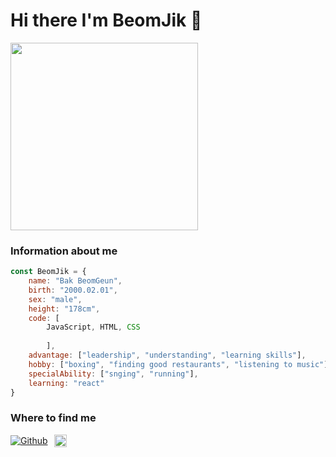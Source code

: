 # Hi there I'm BeomJik 👋

<img src="https://user-images.githubusercontent.com/100337712/176165041-7c5081c6-722d-4d5e-9e58-3ba5381ad3af.jpg" width="300" />

### Information about me

```Javascript
const BeomJik = {
    name: "Bak BeomGeun",
    birth: "2000.02.01",
    sex: "male",
    height: "178cm",
    code: [
        JavaScript, HTML, CSS
        
        ],
    advantage: ["leadership", "understanding", "learning skills"],
    hobby: ["boxing", "finding good restaurants", "listening to music"],
    specialAbility: ["snging", "running"],
    learning: "react"
}
```


### Where to find me
<p style="display:flex; align-items: center; gap:10px;">
<a href="https://github.com/beomjik" target="_blank"><img alt="Github" src="https://img.shields.io/badge/GitHub-%2312100E.svg?&style=for-the-badge&logo=Github&logoColor=white" /></a> 
<a href="https://www.instagram.com/beomjik_0201/" targer="_blank"><img src="https://upload.wikimedia.org/wikipedia/commons/thumb/e/e7/Instagram_logo_2016.svg/1024px-Instagram_logo_2016.svg.png" width="20"/></a>
</p>
